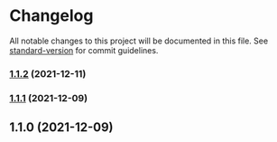 # Changelog

All notable changes to this project will be documented in this file. See [standard-version](https://github.com/conventional-changelog/standard-version) for commit guidelines.

### [1.1.2](https://github.com/mert-solak/canvas-image-visualizer/compare/v1.1.1...v1.1.2) (2021-12-11)

### [1.1.1](https://github.com/mert-solak/canvas-image-visualizer/compare/v1.1.0...v1.1.1) (2021-12-09)

## 1.1.0 (2021-12-09)
